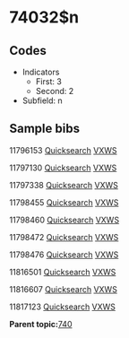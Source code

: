 # 74032$n

## Codes

-   Indicators
    -   First: 3
    -   Second: 2
-   Subfield: n

## Sample bibs

11796153 [Quicksearch](https://search.library.yale.edu/catalog/11796153) [VXWS](http://prodorbis.library.yale.edu:7014/vxws/GetHoldingsService?bibId=11796153)

11797130 [Quicksearch](https://search.library.yale.edu/catalog/11797130) [VXWS](http://prodorbis.library.yale.edu:7014/vxws/GetHoldingsService?bibId=11797130)

11797338 [Quicksearch](https://search.library.yale.edu/catalog/11797338) [VXWS](http://prodorbis.library.yale.edu:7014/vxws/GetHoldingsService?bibId=11797338)

11798455 [Quicksearch](https://search.library.yale.edu/catalog/11798455) [VXWS](http://prodorbis.library.yale.edu:7014/vxws/GetHoldingsService?bibId=11798455)

11798460 [Quicksearch](https://search.library.yale.edu/catalog/11798460) [VXWS](http://prodorbis.library.yale.edu:7014/vxws/GetHoldingsService?bibId=11798460)

11798472 [Quicksearch](https://search.library.yale.edu/catalog/11798472) [VXWS](http://prodorbis.library.yale.edu:7014/vxws/GetHoldingsService?bibId=11798472)

11798476 [Quicksearch](https://search.library.yale.edu/catalog/11798476) [VXWS](http://prodorbis.library.yale.edu:7014/vxws/GetHoldingsService?bibId=11798476)

11816501 [Quicksearch](https://search.library.yale.edu/catalog/11816501) [VXWS](http://prodorbis.library.yale.edu:7014/vxws/GetHoldingsService?bibId=11816501)

11816607 [Quicksearch](https://search.library.yale.edu/catalog/11816607) [VXWS](http://prodorbis.library.yale.edu:7014/vxws/GetHoldingsService?bibId=11816607)

11817123 [Quicksearch](https://search.library.yale.edu/catalog/11817123) [VXWS](http://prodorbis.library.yale.edu:7014/vxws/GetHoldingsService?bibId=11817123)

**Parent topic:**[740](../../tags/740/740.md)

